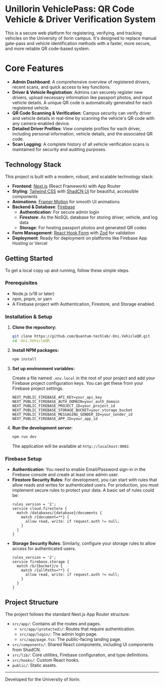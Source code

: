 # UniIlorin VehiclePass: QR Code Vehicle & Driver Verification System

This is a secure web platform for registering, verifying, and tracking vehicles on the University of Ilorin campus. It's designed to replace manual gate-pass and vehicle identification methods with a faster, more secure, and more reliable QR code-based system.

# Core Features

-   **Admin Dashboard**: A comprehensive overview of registered drivers, recent scans, and quick access to key functions.
-   **Driver & Vehicle Registration**: Admins can securely register new drivers, upload necessary information like passport photos, and input vehicle details. A unique QR code is automatically generated for each registered vehicle.
-   **QR Code Scanning & Verification**: Campus security can verify driver and vehicle details in real-time by scanning the vehicle's QR code with any camera-enabled device.
-   **Detailed Driver Profiles**: View complete profiles for each driver, including personal information, vehicle details, and the associated QR code.
-   **Scan Logging**: A complete history of all vehicle verification scans is maintained for security and auditing purposes.

## Technology Stack

This project is built with a modern, robust, and scalable technology stack:

-   **Frontend**: [Next.js](https://nextjs.org/) (React Framework) with App Router
-   **Styling**: [Tailwind CSS](https://tailwindcss.com/) with [ShadCN UI](https://ui.shadcn.com/) for beautiful, accessible components
-   **Animations**: [Framer Motion](https://www.framer.com/motion/) for smooth UI animations
-   **Backend & Database**: [Firebase](https://firebase.google.com/)
    -   **Authentication**: For secure admin login
    -   **Firestore**: As the NoSQL database for storing driver, vehicle, and log data
    -   **Storage**: For hosting passport photos and generated QR codes
-   **Form Management**: [React Hook Form](https://react-hook-form.com/) with [Zod](https://zod.dev/) for validation
-   **Deployment**: Ready for deployment on platforms like Firebase App Hosting or Vercel

## Getting Started

To get a local copy up and running, follow these simple steps.

### Prerequisites

-   Node.js (v18 or later)
-   npm, pnpm, or yarn
-   A Firebase project with Authentication, Firestore, and Storage enabled.

### Installation & Setup

1.  **Clone the repository:**
    ```sh
    git clone https://github.com/Quantum-techlab/-Uni.VehicleQR.git
    cd -Uni.VehicleQR
    ```

2.  **Install NPM packages:**
    ```sh
    npm install
    ```

3.  **Set up environment variables:**

    Create a file named `.env.local` in the root of your project and add your Firebase project configuration keys. You can get these from your Firebase project settings.

    ```
    NEXT_PUBLIC_FIREBASE_API_KEY=your_api_key
    NEXT_PUBLIC_FIREBASE_AUTH_DOMAIN=your_auth_domain
    NEXT_PUBLIC_FIREBASE_PROJECT_ID=your_project_id
    NEXT_PUBLIC_FIREBASE_STORAGE_BUCKET=your_storage_bucket
    NEXT_PUBLIC_FIREBASE_MESSAGING_SENDER_ID=your_sender_id
    NEXT_PUBLIC_FIREBASE_APP_ID=your_app_id
    ```

4.  **Run the development server:**
    ```sh
    npm run dev
    ```
    The application will be available at `http://localhost:9002`.

### Firebase Setup

-   **Authentication**: You need to enable Email/Password sign-in in the Firebase console and create at least one admin user.
-   **Firestore Security Rules**: For development, you can start with rules that allow reads and writes for authenticated users. For production, you must implement secure rules to protect your data. A basic set of rules could be:
    ```
    rules_version = '2';
    service cloud.firestore {
      match /databases/{database}/documents {
        match /{document=**} {
          allow read, write: if request.auth != null;
        }
      }
    }
    ```
-   **Storage Security Rules**: Similarly, configure your storage rules to allow access for authenticated users.
    ```
    rules_version = '2';
    service firebase.storage {
      match /b/{bucket}/o {
        match /{allPaths=**} {
          allow read, write: if request.auth != null;
        }
      }
    }
    ```

## Project Structure

The project follows the standard Next.js App Router structure:

-   `src/app/`: Contains all the routes and pages.
    -   `src/app/(protected)/`: Routes that require authentication.
    -   `src/app/login/`: The admin login page.
    -   `src/app/page.tsx`: The public-facing landing page.
-   `src/components/`: Shared React components, including UI components from ShadCN.
-   `src/lib/`: Core utilities, Firebase configuration, and type definitions.
-   `src/hooks/`: Custom React hooks.
-   `public/`: Static assets.

---

Developed for the University of Ilorin.